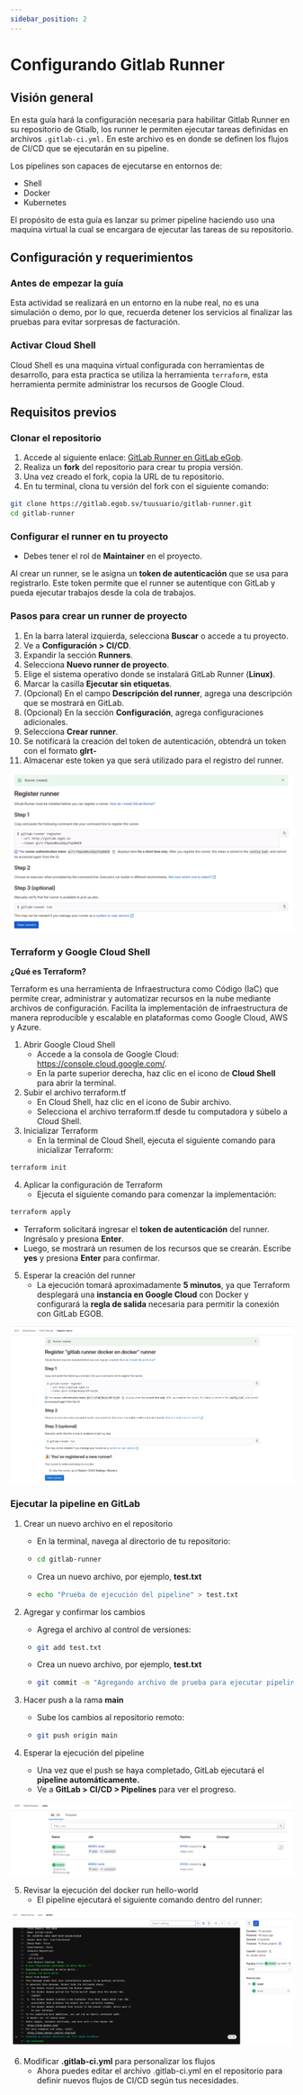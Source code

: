 ```yaml
---
sidebar_position: 2
---
```


# Configurando Gitlab Runner

## Visión general

En esta guía hará la configuración necesaria para habilitar Gitlab Runner en su repositorio de Gtialb, los runner le permiten ejecutar tareas definidas en archivos `.gitlab-ci.yml.` En este archivo es en donde se definen los flujos de CI/CD que se ejecutarán en su pipeline.

Los pipelines son capaces de ejecutarse en entornos de:

- Shell
- Docker
- Kubernetes

El propósito de esta guía es lanzar su primer pipeline haciendo uso una maquina virtual la cual se encargara de ejecutar las tareas de su repositorio.

## Configuración y requerimientos

### Antes de empezar la guía

Esta actividad se realizará en un entorno en la nube real, no es una simulación o demo, por lo que, recuerda detener los servicios al finalizar las pruebas para evitar sorpresas de facturación.

### Activar Cloud Shell

Cloud Shell es una maquina virtual configurada con herramientas de desarrollo, para esta practica se utiliza la herramienta `terraform`, esta herramienta permite administrar los recursos de Google Cloud.

## Requisitos previos

### Clonar el repositorio

1.  Accede al siguiente enlace: [GitLab Runner en GitLab eGob](https://gitlab.egob.sv/gcp/gitlab-runner).
2.  Realiza un **fork** del repositorio para crear tu propia versión.
3.  Una vez creado el fork, copia la URL de tu repositorio.
4.  En tu terminal, clona tu versión del fork con el siguiente comando:

```bash
git clone https://gitlab.egob.sv/tuusuario/gitlab-runner.git
cd gitlab-runner
```

### Configurar el runner en tu proyecto

- Debes tener el rol de **Maintainer** en el proyecto.

Al crear un runner, se le asigna un **token de autenticación** que se usa para registrarlo. Este token permite que el runner se autentique con GitLab y pueda ejecutar trabajos desde la cola de trabajos.

### Pasos para crear un runner de proyecto

1.  En la barra lateral izquierda, selecciona **Buscar** o accede a tu proyecto.
2.  Ve a **Configuración > CI/CD**.
3.  Expandir la sección **Runners**.
4.  Selecciona **Nuevo runner de proyecto**.
5.  Elige el sistema operativo donde se instalará GitLab Runner (**Linux)**.
6.  Marcar la casilla **Ejecutar sin etiquetas**.
7.  (Opcional) En el campo **Descripción del runner**, agrega una descripción que se mostrará en GitLab.
8.  (Opcional) En la sección **Configuración**, agrega configuraciones adicionales.
9.  Selecciona **Crear runner**.
10. Se notificará la creación del token de autenticación, obtendrá un token con el formato **glrt-**
11. Almacenar este token ya que será utilizado para el registro del runner.

![Imange creación de token](./img/new-token.png)

### Terraform y Google Cloud Shell

**¿Qué es Terraform?**

Terraform es una herramienta de Infraestructura como Código (IaC) que permite crear, administrar y automatizar recursos en la nube mediante archivos de configuración. Facilita la implementación de infraestructura de manera reproducible y escalable en plataformas como Google Cloud, AWS y Azure.

1. Abrir Google Cloud Shell
   - Accede a la consola de Google Cloud: https://console.cloud.google.com/.
   - En la parte superior derecha, haz clic en el icono de **Cloud Shell** para abrir la terminal.
2. Subir el archivo terraform.tf
   - En Cloud Shell, haz clic en el icono de Subir archivo.
   - Selecciona el archivo terraform.tf desde tu computadora y súbelo a Cloud Shell.
3. Inicializar Terraform
   - En la terminal de Cloud Shell, ejecuta el siguiente comando para inicializar Terraform:

```bash
terraform init
```

4. Aplicar la configuración de Terraform
   - Ejecuta el siguiente comando para comenzar la implementación:

```bash
terraform apply
```

- Terraform solicitará ingresar el **token de autenticación** del runner. Ingrésalo y presiona **Enter**.
- Luego, se mostrará un resumen de los recursos que se crearán. Escribe **yes** y presiona **Enter** para confirmar.

5. Esperar la creación del runner
   - La ejecución tomará aproximadamente **5 minutos**, ya que Terraform desplegará una **instancia en Google Cloud** con Docker y configurará la **regla de salida** necesaria para permitir la conexión con GitLab EGOB.

![Imagen token registrado](./img/token-registered.png)

### Ejecutar la pipeline en GitLab

1. Crear un nuevo archivo en el repositorio
   - En la terminal, navega al directorio de tu repositorio:
   - ```bash
     cd gitlab-runner
     ```
   - Crea un nuevo archivo, por ejemplo, **test.txt**
   - ```bash
     echo "Prueba de ejecución del pipeline" > test.txt
     ```
2. Agregar y confirmar los cambios
   - Agrega el archivo al control de versiones:
   - ```bash
     git add test.txt
     ```
   - Crea un nuevo archivo, por ejemplo, **test.txt**
   - ```bash
     git commit -m "Agregando archivo de prueba para ejecutar pipeline"
     ```
3. Hacer push a la rama **main**
   - Sube los cambios al repositorio remoto:
   - ```bash
     git push origin main
     ```
4. Esperar la ejecución del pipeline

   - Una vez que el push se haya completado, GitLab ejecutará el **pipeline automáticamente.**
   - Ve a **GitLab > CI/CD > Pipelines** para ver el progreso.

![Imagen de los pipes](./img/pipes.png)

5. Revisar la ejecución del docker run hello-world
   - El pipeline ejecutará el siguiente comando dentro del runner:

![Imagen token registrado](./img/pipe-hello-world.png)

6. Modificar **.gitlab-ci.yml** para personalizar los flujos
   - Ahora puedes editar el archivo .gitlab-ci.yml en el repositorio para definir nuevos flujos de CI/CD según tus necesidades.
